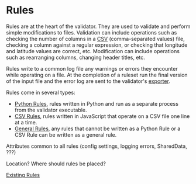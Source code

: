 # Rules

Rules are at the heart of the validator. They are used to validate and perform simple modifications to
files. Validation can include operations such as checking the number of columns in a [CSV](https://en.wikipedia.org/wiki/Comma-separated_values)
(comma-separated values) file, checking a column
against a regular expression, or checking that longitude and latitude values are correct, etc. Modification can
include operations such as rearranging columns, changing header titles, etc.

Rules write to a common log file any warnings or errors they encounter while operating on a file. At the completion
of a ruleset run the final version of the input file and the error log are sent to the validator's [exporter].

Rules come in several types:
- [Python Rules][python], rules written in Python and run as a separate process from the validator executable.
- [CSV Rules][csv], rules written in JavaScript that operate on a CSV file one line at a time.
- [General Rules][basic], any rules that cannot be written as a Python Rule or a CSV Rule can be written as a general rule.


Attributes common to all rules (config settings, logging errors, SharedData, ???)

Location? Where should rules be placed?

[Existing Rules][existing]

[exporter]: exporter.md
[python]: pythonRules.md
[csv]: csvRules.md
[basic]: basicRules.md
[existing]: existingRules.md
